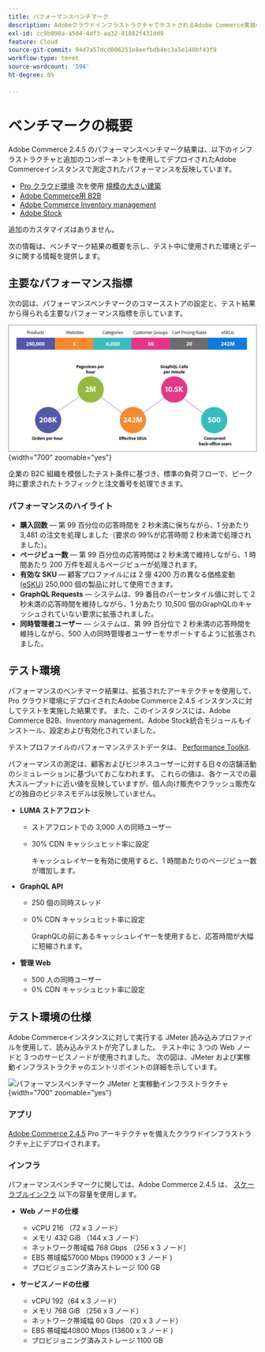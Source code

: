 ```yaml
---
title: パフォーマンスベンチマーク
description: AdobeクラウドインフラストラクチャでホストされるAdobe Commerce実装のパフォーマンスベンチマーク結果を確認します。
exl-id: cc9b090a-a504-4df3-aa32-81882f431dd9
feature: Cloud
source-git-commit: 94d7a57dcd006251e8eefbdb4ec3a5e140bf43f9
workflow-type: tm+mt
source-wordcount: '594'
ht-degree: 0%

---
```


# ベンチマークの概要

Adobe Commerce 2.4.5 のパフォーマンスベンチマーク結果は、以下のインフラストラクチャと追加のコンポーネントを使用してデプロイされたAdobe Commerceインスタンスで測定されたパフォーマンスを反映しています。
- [Pro クラウド環境](https://experienceleague.adobe.com/docs/commerce-cloud-service/user-guide/architecture/pro-architecture.html) 次を使用 [規模の大きい建築](https://experienceleague.adobe.com/docs/commerce-cloud-service/user-guide/architecture/scaled-architecture.html)
- [Adobe Commerce用 B2B](https://experienceleague.adobe.com/docs/commerce-admin/b2b/introduction.html)
- [Adobe Commerce Inventory management](https://experienceleague.adobe.com/docs/commerce-admin/inventory/introduction.html)
- [Adobe Stock](https://experienceleague.adobe.com/docs/commerce-admin/content-design/media/adobe-stock/adobe-stock.html)

追加のカスタマイズはありません。

次の情報は、ベンチマーク結果の概要を示し、テスト中に使用された環境とデータに関する情報を提供します。

## 主要なパフォーマンス指標

次の図は、パフォーマンスベンチマークのコマースストアの設定と、テスト結果から得られる主要なパフォーマンス指標を示しています。

![パフォーマンスベンチマーク JMeter と実稼動インフラストラクチャ](../../../assets/performance/images/performance-benchmark-kpis-245-cloud.png){width="700" zoomable="yes"}

企業の B2C 組織を模倣したテスト条件に基づき、標準の負荷フローで、ピーク時に要求されたトラフィックと注文番号を処理できます。

### パフォーマンスのハイライト

- **購入回数** — 第 99 百分位の応答時間を 2 秒未満に保ちながら、1 分あたり 3,481 の注文を処理しました（要求の 99%が応答時間 2 秒未満で処理されました）。
- **ページビュー数** — 第 99 百分位の応答時間は 2 秒未満で維持しながら、1 時間あたり 200 万件を超えるページビューが処理されます。
- **有効な SKU** — 顧客プロファイルには 2 億 4200 万の異なる価格変動 (<a href="https://experienceleague.adobe.com/docs/commerce-operations/implementation-playbook/best-practices/planning/product-sku-limits.html">eSKU</a>) 250,000 個の製品に対して使用できます。
- **GraphQL Requests** — システムは、99 番目のパーセンタイル値に対して 2 秒未満の応答時間を維持しながら、1 分あたり 10,500 個のGraphQLのキャッシュされていない要求に拡張されました。
- **同時管理者ユーザー** — システムは、第 99 百分位で 2 秒未満の応答時間を維持しながら、500 人の同時管理者ユーザーをサポートするように拡張されました。

## テスト環境

パフォーマンスのベンチマーク結果は、拡張されたアーキテクチャを使用して、Pro クラウド環境にデプロイされたAdobe Commerce 2.4.5 インスタンスに対してテストを実施した結果です。 また、このインスタンスには、Adobe Commerce B2B、Inventory management、Adobe Stock統合モジュールもインストール、設定および有効化されていました。

テストプロファイルのパフォーマンステストデータは、 <a href="https://experienceleague.adobe.com/docs/commerce-operations/configuration-guide/cli/generate-data.html">Performance Toolkit</a>.

パフォーマンスの測定は、顧客およびビジネスユーザーに対する日々の店舗活動のシミュレーションに基づいておこなわれます。 これらの値は、各ケースでの最大スループットに近い値を反映していますが、個人向け販売やフラッシュ販売などの独自のビジネスモデルは反映していません。

- **LUMA ストアフロント**
   - ストアフロントでの 3,000 人の同時ユーザー
   - 30% CDN キャッシュヒット率に設定

     キャッシュレイヤーを有効に使用すると、1 時間あたりのページビュー数が増加します。

- **GraphQL API**
   - 250 個の同時スレッド
   - 0% CDN キャッシュヒット率に設定

     GraphQLの前にあるキャッシュレイヤーを使用すると、応答時間が大幅に短縮されます。

- **管理 Web**
   - 500 人の同時ユーザー
   - 0% CDN キャッシュヒット率に設定

## テスト環境の仕様

Adobe Commerceインスタンスに対して実行する JMeter 読み込みプロファイルを使用して、読み込みテストが完了しました。 テスト中に 3 つの Web ノードと 3 つのサービスノードが使用されました。 次の図は、JMeter および実稼動インフラストラクチャのエントリポイントの詳細を示しています。

![パフォーマンスベンチマーク JMeter と実稼動インフラストラクチャ](https://git.corp.adobe.com/storage/user/43354/files/4d801e3e-96b7-4193-b94f-12571263b495){width="700" zoomable="yes"}

### アプリ

<a href="https://experienceleague.adobe.com/docs/commerce-operations/release/notes/adobe-commerce/2-4-5.html">Adobe Commerce 2.4.5</a> Pro アーキテクチャを備えたクラウドインフラストラクチャ上にデプロイされます。

### インフラ

パフォーマンスベンチマークに関しては、Adobe Commerce 2.4.5 は、 [スケーラブルインフラ](https://experienceleague.adobe.com/docs/commerce-cloud-service/user-guide/architecture/scaled-architecture.html) 以下の容量を使用します。

- **Web ノードの仕様**
   - vCPU 216 （72 x 3 ノード）
   - メモリ 432 GiB （144 x 3 ノード）
   - ネットワーク帯域幅 768 Gbps （256 x 3 ノード）
   - EBS 帯域幅57000 Mbps (19000 x 3 ノード )
   - プロビジョニング済みストレージ 100 GB

- **サービスノードの仕様**
   - vCPU 192（64 x 3 ノード）
   - メモリ 768 GiB （256 x 3 ノード）
   - ネットワーク帯域幅 60 Gbps （20 x 3 ノード）
   - EBS 帯域幅40800 Mbps (13600 x 3 ノード )
   - プロビジョニング済みストレージ 1100 GB
